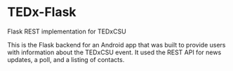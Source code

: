 # TEDx-Flask
Flask REST implementation for TEDxCSU

This is the Flask backend for an Android app that was built to provide users with information about the TEDxCSU event. 
It used the REST API for news updates, a poll, and a listing of contacts.
